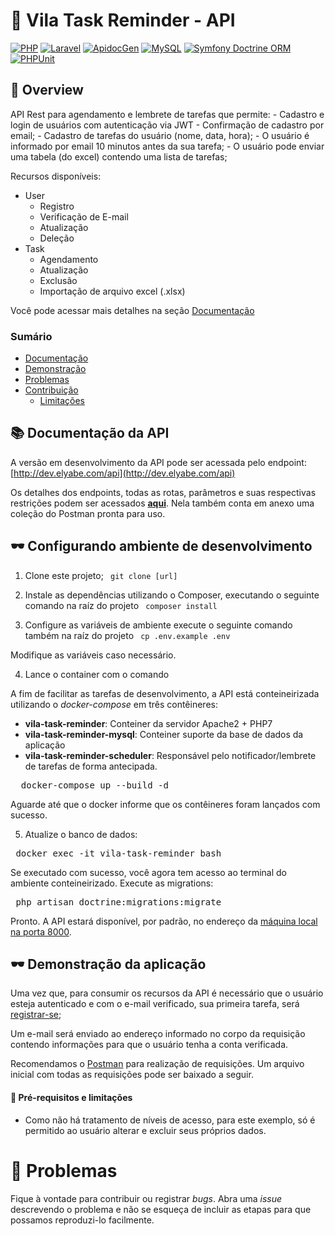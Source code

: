 <!-- # Logo ou Banner -->
<!-- <p align="center">
   <img src="https://trello-attachments.s3.amazonaws.com/5c3b9c9903d1b107b15a5271/182x42/078f443628a4ad74cafa0b01f44b4a7f/ppclogov1-2.png" alt="PPC Choice" width="280"/>
</p> -->

# :rocket: Vila Task Reminder - API
[![PHP](https://img.shields.io/static/v1?label=PHP&message=7.4&colorA=purple&color=black&logo=PHP&logoColor=white)](https://www.php.net/) [![Laravel](https://img.shields.io/static/v1?label=Laravel&message=v6&colorA=darkred&color=black&logo=Laravel&logoColor=white)](https://laravel.com/) [![ApidocGen](https://img.shields.io/static/v1?label=apiDocGenerator&message=4.8&colorA=pink&color=black&logo=javascript&logoColor=white)](https://github.com/mpociot/laravel-apidoc-generator) [![MySQL](https://img.shields.io/static/v1?label=MySQL&message=5.7&colorA=darkblue&color=black&logo=mysql&logoColor=white)](https://mysql.com/) [![Symfony Doctrine ORM](https://img.shields.io/static/v1?label=Symfony%20Doctrine&message=6.0&colorA=blue&color=black&logo=symfony)](https://www.doctrine-project.org/) [![PHPUnit](https://img.shields.io/static/v1?label=PHPUnit&message=7.0&colorA=blue&color=black&logo=PHP&logoColor=white)](https://phpunit.de/) 

## :book: Overview 
API Rest para agendamento e lembrete de tarefas que permite:
    - Cadastro e login de usuários com autenticação via JWT
    - Confirmação de cadastro por email;
    - Cadastro de tarefas do usuário (nome, data, hora);
    - O usuário é informado por email 10 minutos antes da sua tarefa;
    - O usuário pode enviar uma tabela (do excel) contendo uma lista de tarefas;

Recursos disponíveis:
- User
    * Registro
    * Verificação de E-mail
    * Atualização
    * Deleção
- Task
    * Agendamento
    * Atualização
    * Exclusão
    * Importação de arquivo excel (.xlsx)

Você pode acessar mais detalhes na seção [Documentação](#books-Documentação-da-API)

### Sumário

* [Documentação](#books-Documentação-da-API)
* [Demonstração](#dark_sunglasses-Demonstração-da-aplicação)
* [Problemas](#ghost-Problemas)
* [Contribuição](#balloon-Contribuição)
  * [Limitações](#1-pushpin-Pré-requisitos-e-limitações)
  <!-- * [Fork este repositório e realize alterações](#2-fork_and_knife-Fork-este-repositório-e-realize-alterações) -->
  <!-- * [Planeje e execute testes](#3-clipboard-Planeje-e-execute-testes) -->
  <!-- * [Solicite a incorporação](#4-heavy_check_mark-Solicite-a-incorporação) -->
<!-- * [Autores](#pencil2-Autores) -->


## :books: Documentação da API 
A versão em desenvolvimento da API pode ser acessada pelo endpoint: [http://dev.elyabe.com/api](http://dev.elyabe.com/api)

Os detalhes dos endpoints, todas as rotas, parâmetros e suas respectivas restrições podem ser acessados <b>[aqui](http://dev.elyabe.com/api/doc)</b>. Nela também conta em anexo uma coleção do Postman pronta para uso.

## :dark_sunglasses: Configurando ambiente de desenvolvimento


1. Clone este projeto;
    <code> git clone [url] </code>
2. Instale as dependências utilizando o Composer, executando o seguinte comando na raíz do projeto
<code> composer install </code>

3. Configure as variáveis de ambiente execute o seguinte comando também na raíz do projeto
<code> cp .env.example .env </code> 

Modifique as variáveis caso necessário.

4. Lance o container com o comando

A fim de facilitar as tarefas de desenvolvimento, a API está conteineirizada utilizando o <i> docker-compose</i> em três contêineres:

- **vila-task-reminder**: Conteiner da servidor Apache2 + PHP7
- **vila-task-reminder-mysql**: Conteiner suporte da base de dados da aplicação
- **vila-task-reminder-scheduler**: Responsável pelo notificador/lembrete de tarefas de forma antecipada.


<pre>  docker-compose up --build -d</pre>
Aguarde até que o docker informe que os contêineres foram lançados com sucesso.

5. Atualize o banco de dados:
<pre> docker exec -it vila-task-reminder bash</pre>
Se executado com sucesso, você agora tem acesso ao terminal do ambiente conteineirizado.
Execute as migrations:
<pre> php artisan doctrine:migrations:migrate</pre>

Pronto. A API estará disponível, por padrão, no endereço da [ máquina local na porta 8000](http://localhost:8000).


## :dark_sunglasses: Demonstração da aplicação

Uma vez que, para consumir os recursos da API é necessário que o usuário esteja autenticado e com o e-mail verificado, sua primeira tarefa, será [registrar-se](http://dev.elyabe.com/api/doc#create-an-user);

Um e-mail será enviado ao endereço informado no corpo da requisição contendo informações para que o usuário tenha a conta verificada.


Recomendamos o [Postman](https://www.postman.com/) para realização de requisições. Um arquivo inicial com todas as requisições pode ser baixado a seguir.

<!-- > [Baixe os arquivos do Postman](https://github.com/ppc-choice/dev.api.ppcchoice.ufes.br/tree/master/postman) -->

#### :pushpin: Pré-requisitos e limitações

- Como não há tratamento de níveis de acesso, para este exemplo, só é permitido ao usuário 
alterar e excluir seus próprios dados.

<!-- > **Alerta**: Embora seja recomendado utilizar versões estáveis mais atualizadas da linguagem, é uma imposição do serviço de hospedagem da universidade que a versão do PHP seja 5.3.  -->

<!-- # :closed_book: Licença -->
# :ghost: Problemas

Fique à vontade para contribuir ou registrar *bugs*. Abra uma *issue* descrevendo o problema e não se esqueça de incluir as etapas para que possamos reproduzi-lo facilmente.

